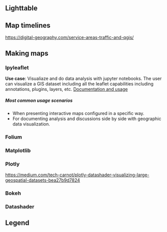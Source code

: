 ## Lighttable

## Map timelines

https://digital-geography.com/service-areas-traffic-and-qgis/

## Making maps

### Ipyleaflet 
**Use case**: Visualiaze and do data analysis with jupyter notebooks. The user can visualize a GIS dataset including all the leaflet capabilities including annotations, plugins, layers, etc.
[Documentation and usage](https://ipyleaflet.readthedocs.io/en/latest/index.html)
##### Most common usage scenarios
- When presenting interactive maps configured in a specific way.
- For documenting analysis and discussions side by side with geographic data visualization.  

### Folium

### Matplotlib

### Plotly

https://medium.com/tech-carnot/plotly-datashader-visualizing-large-geospatial-datasets-bea27b9d7824

### Bokeh

### Datashader

## Legend